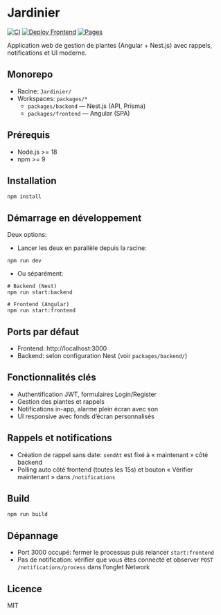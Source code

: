 # Jardinier

[![CI](https://github.com/GeorgesEdimo/jardinier/actions/workflows/ci.yml/badge.svg)](https://github.com/GeorgesEdimo/jardinier/actions/workflows/ci.yml)
[![Deploy Frontend](https://github.com/GeorgesEdimo/jardinier/actions/workflows/deploy-frontend.yml/badge.svg)](https://github.com/GeorgesEdimo/jardinier/actions/workflows/deploy-frontend.yml)
[![Pages](https://img.shields.io/badge/GitHub%20Pages-Live-green)](https://georgesedimo.github.io/jardinier/)

Application web de gestion de plantes (Angular + Nest.js) avec rappels, notifications et UI moderne.

## Monorepo

- Racine: `Jardinier/`
- Workspaces: `packages/*`
  - `packages/backend` — Nest.js (API, Prisma)
  - `packages/frontend` — Angular (SPA)

## Prérequis

- Node.js >= 18
- npm >= 9

## Installation

```
npm install
```

## Démarrage en développement

Deux options:

- Lancer les deux en parallèle depuis la racine:

```
npm run dev
```

- Ou séparément:

```
# Backend (Nest)
npm run start:backend

# Frontend (Angular)
npm run start:frontend
```

## Ports par défaut

- Frontend: http://localhost:3000
- Backend: selon configuration Nest (voir `packages/backend/`)

## Fonctionnalités clés

- Authentification JWT, formulaires Login/Register
- Gestion des plantes et rappels
- Notifications in-app, alarme plein écran avec son
- UI responsive avec fonds d’écran personnalisés

## Rappels et notifications

- Création de rappel sans date: `sendAt` est fixé à « maintenant » côté backend
- Polling auto côté frontend (toutes les 15s) et bouton « Vérifier maintenant » dans `/notifications`

## Build

```
npm run build
```

## Dépannage

- Port 3000 occupé: fermer le processus puis relancer `start:frontend`
- Pas de notification: vérifier que vous êtes connecté et observer `POST /notifications/process` dans l’onglet Network

## Licence

MIT
